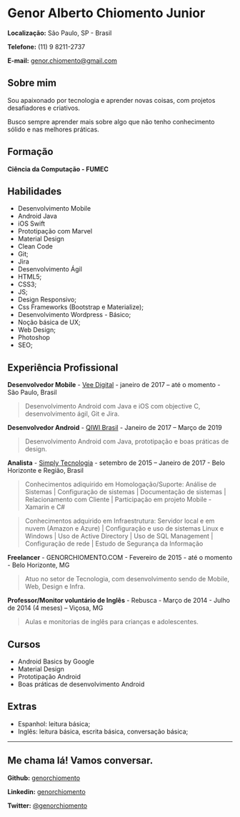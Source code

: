 # Genor Alberto Chiomento Junior

**Localização:** São Paulo, SP - Brasil

**Telefone:** (11) 9 8211-2737

**E-mail:** [genor.chiomento@gmail.com](http://genorchiomento.com/contato/)

## Sobre mim

Sou apaixonado por tecnologia e aprender novas coisas, com projetos desafiadores e criativos.

Busco sempre aprender mais sobre algo que não tenho conhecimento sólido e nas melhores práticas.

## Formação

**Ciência da Computação - FUMEC**

## Habilidades

* Desenvolvimento Mobile
* Android Java
* iOS Swift
* Prototipação com Marvel
* Material Design
* Clean Code
* Git;
* Jira
* Desenvolvimento Ágil
* HTML5;
* CSS3;
* JS;
* Design Responsivo;
* Css Frameworks (Bootstrap e Materialize);
* Desenvolvimento Wordpress - Básico;
* Noção básica de UX;
* Web Design;
* Photoshop
* SEO;

## Experiência Profissional

**Desenvolvedor Mobile** - [Vee Digital](https://vee.digital/) - janeiro de 2017 – até o momento - São Paulo, Brasil

> Desenvolvimento Android com Java e iOS com objective C, desenvolvimento ágil, Git e Jira.

**Desenvolvedor Android** - [QIWI Brasil](http://qiwi.com.br/) - Janeiro de 2017 – Março de 2019

> Desenvolvimento Android com Java, prototipação e boas práticas de design.

**Analista** - [Simply Tecnologia](http://simply.com.br/) - setembro de 2015 – Janeiro de 2017 - Belo Horizonte e Região, Brasil

> Conhecimentos adiquirido em Homologação/Suporte:
 Análise de Sistemas | Configuração de sistemas | Documentação de sistemas | Relacionamento com Cliente | Participação em projeto Mobile - Xamarin e C#

> Conhecimentos adquirido em Infraestrutura: Servidor local e em nuvem (Amazon e Azure) | Configuração e uso de sistemas Linux e Windows | Uso de Active Directory | Uso de SQL Management | Configuração de rede | Estudo de Segurança da Informação

**Freelancer** - GENORCHIOMENTO.COM - Fevereiro de 2015 - até o momento - Belo Horizonte, MG

> Atuo no setor de Tecnologia, com desenvolvimento sendo de Mobile, Web, Design e Infra.

**Professor/Monitor voluntário de Inglês** - Rebusca - Março de 2014 - Julho de 2014 (4 meses) – Viçosa, MG

> Aulas e monitorias de inglês para crianças e adolescentes.

## Cursos

*  Android Basics by Google
* Material Design
* Prototipação Android
* Boas práticas de desenvolvimento Android

## Extras

* Espanhol: leitura básica;
* Inglês: leitura básica, escrita básica, conversação básica;
----------


## Me chama lá! Vamos conversar.

**Github:** [genorchiomento](https://github.com/genorchiomento)

**Linkedin:** [genorchiomento](https://www.linkedin.com/in/genorchiomento)

**Twitter:** [@genorchiomento](https://twitter.com/genorchiomento)
